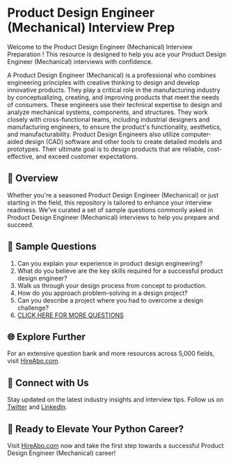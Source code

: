 # Product Design Engineer (Mechanical) Interview Prep

Welcome to the Product Design Engineer (Mechanical) Interview Preparation ! This resource is designed to help you ace your Product Design Engineer (Mechanical) interviews with confidence.

A Product Design Engineer (Mechanical) is a professional who combines engineering principles with creative thinking to design and develop innovative products. They play a critical role in the manufacturing industry by conceptualizing, creating, and improving products that meet the needs of consumers. These engineers use their technical expertise to design and analyze mechanical systems, components, and structures. They work closely with cross-functional teams, including industrial designers and manufacturing engineers, to ensure the product's functionality, aesthetics, and manufacturability. Product Design Engineers also utilize computer-aided design (CAD) software and other tools to create detailed models and prototypes. Their ultimate goal is to design products that are reliable, cost-effective, and exceed customer expectations.

## 🚀 Overview

Whether you're a seasoned Product Design Engineer (Mechanical) or just starting in the field, this repository is tailored to enhance your interview readiness. We've curated a set of sample questions commonly asked in Product Design Engineer (Mechanical) interviews to help you prepare and succeed.

## 📝 Sample Questions

1. Can you explain your experience in product design engineering?
2. What do you believe are the key skills required for a successful product design engineer?
3. Walk us through your design process from concept to production.
4. How do you approach problem-solving in a design project?
5. Can you describe a project where you had to overcome a design challenge?
6. [CLICK HERE FOR MORE QUESTIONS](https://hireabo.com/job/3_1_21/Product%20Design%20Engineer%20Mechanical)

## 🌐 Explore Further

For an extensive question bank and more resources across 5,000 fields, visit [HireAbo.com](https://www.hireabo.com).

## 📱 Connect with Us

Stay updated on the latest industry insights and interview tips. Follow us on [Twitter](https://twitter.com/hireabo) and [LinkedIn](https://www.linkedin.com/in/hire-abo-3609972a8/).

## 🚀 Ready to Elevate Your Python Career?

Visit [HireAbo.com](https://www.hireabo.com) now and take the first step towards a successful Product Design Engineer (Mechanical) career!